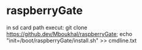 # raspberryGate

in sd card path execut:
	git clone https://github.dev/Mboukhal/raspberryGate;
	echo "init=/boot/raspberryGate/install.sh" >> cmdline.txt